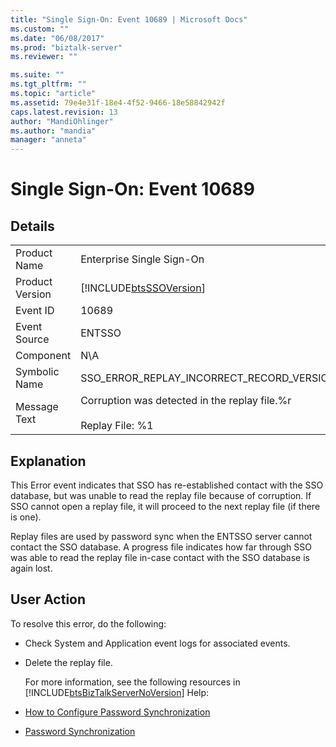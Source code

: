 ```yaml
---
title: "Single Sign-On: Event 10689 | Microsoft Docs"
ms.custom: ""
ms.date: "06/08/2017"
ms.prod: "biztalk-server"
ms.reviewer: ""

ms.suite: ""
ms.tgt_pltfrm: ""
ms.topic: "article"
ms.assetid: 79e4e31f-18e4-4f52-9466-18e58842942f
caps.latest.revision: 13
author: "MandiOhlinger"
ms.author: "mandia"
manager: "anneta"
---
```

# Single Sign-On: Event 10689
## Details  

|                 |                                                                           |
|-----------------|---------------------------------------------------------------------------|
|  Product Name   |                         Enterprise Single Sign-On                         |
| Product Version |        [!INCLUDE[btsSSOVersion](../includes/btsssoversion-md.md)]         |
|    Event ID     |                                   10689                                   |
|  Event Source   |                                  ENTSSO                                   |
|    Component    |                                    N\A                                    |
|  Symbolic Name  |                 SSO_ERROR_REPLAY_INCORRECT_RECORD_VERSION                 |
|  Message Text   | Corruption was detected in the replay file.%r<br /><br /> Replay File: %1 |

## Explanation  
 This Error event indicates that SSO has re-established contact with the SSO database, but was unable to read the replay file because of corruption. If SSO cannot open a replay file, it will proceed to the next replay file (if there is one).  

 Replay files are used by password sync when the ENTSSO server cannot contact the SSO database. A progress file indicates how far through SSO was able to read the replay file in-case contact with the SSO database is again lost.  

## User Action  
 To resolve this error, do the following:  

- Check System and Application event logs for associated events.  

- Delete the replay file.  

  For more information, see the following resources in [!INCLUDE[btsBizTalkServerNoVersion](../includes/btsbiztalkservernoversion-md.md)] Help:  

- [How to Configure Password Synchronization](../core/how-to-configure-password-synchronization.md)  

- [Password Synchronization](../core/password-synchronization2.md)
